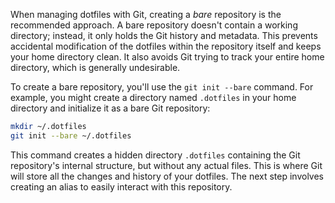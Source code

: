 When managing dotfiles with Git, creating a _bare_ repository is the recommended approach. A bare repository doesn't contain a working directory; instead, it only holds the Git history and metadata. This prevents accidental modification of the dotfiles within the repository itself and keeps your home directory clean. It also avoids Git trying to track your entire home directory, which is generally undesirable.

To create a bare repository, you'll use the `git init --bare` command. For example, you might create a directory named `.dotfiles` in your home directory and initialize it as a bare Git repository:

```bash
mkdir ~/.dotfiles
git init --bare ~/.dotfiles
```

This command creates a hidden directory `.dotfiles` containing the Git repository's internal structure, but without any actual files. This is where Git will store all the changes and history of your dotfiles. The next step involves creating an alias to easily interact with this repository.